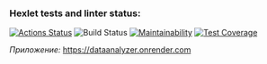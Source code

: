 ### Hexlet tests and linter status:
[![Actions Status](https://github.com/TonyMudRec/java-project-72/workflows/hexlet-check/badge.svg)](https://github.com/TonyMudRec/java-project-72/actions)
![Build Status](https://github.com/TonyMudRec/java-project-78/actions/workflows/build-check.yml/badge.svg)
[![Maintainability](https://api.codeclimate.com/v1/badges/55ed48f417ebc5967890/maintainability)](https://codeclimate.com/github/TonyMudRec/java-project-72/maintainability)
[![Test Coverage](https://api.codeclimate.com/v1/badges/55ed48f417ebc5967890/test_coverage)](https://codeclimate.com/github/TonyMudRec/java-project-72/test_coverage)

*Приложение:*
https://dataanalyzer.onrender.com
